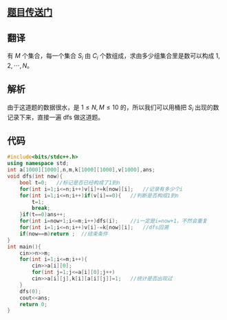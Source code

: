 ## [题目传送门](https://www.luogu.com.cn/problem/AT_abc289_c)
## 翻译
有 $M$ 个集合，每一个集合 $S_i$ 由 $C_i$ 个数组成，求由多少组集合里是数可以构成 $1,2, \cdots ,N$。
## 解析
由于这道题的数据很水，是 $1 \le N,M \le 10$ 的，所以我们可以用桶把 $S_i$ 出现的数记录下来，直接一遍 dfs 做这道题。
## 代码
```cpp
#include<bits/stdc++.h>
using namespace std;
int a[1000][1000],n,m,k[1000][1000],v[1000],ans;
void dfs(int now){
	bool t=0;	//标记是否已经构成了1到n
	for(int i=1;i<=n;i++)v[i]+=k[now][i];	//记录有多少个i
	for(int i=1;i<=n;i++)if(v[i]==0){	//判断是否构成1到n
		t=1;
		break;
	}if(t==0)ans++;
	for(int i=now+1;i<=m;i++)dfs(i);	//i一定是i=now+1，不然会重复
	for(int i=1;i<=n;i++)v[i]-=k[now][i];	//dfs回溯
	if(now==m)return ;	//结束条件
}
int main(){
	cin>>n>>m;
	for(int i=1;i<=m;i++){
		cin>>a[i][0];
		for(int j=1;j<=a[i][0];j++)
        cin>>a[i][j],k[i][a[i][j]]=1;	//统计是否出现过
	}
	dfs(0);
	cout<<ans;
	return 0;
}

```
